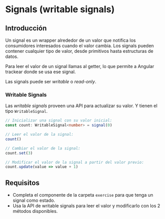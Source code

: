 # Signals (writable signals)

## Introducción

Un signal es un wrapper alrededor de un valor que notifica los consumidores interesados cuando el valor cambia. Los signals pueden contener cualquier tipo de valor, desde primitivos hasta estructuras de datos.

Para leer el valor de un signal llamas al getter, lo que permite a Angular trackear donde se usa ese signal.

Las signals puede ser _writable_ o _read-only_.

### Writable Signals

Las _writable signals_ proveen una API para actualizar su valor. Y tienen el tipo `WritableSignal`.

```typescript
// Inicializar una signal con su valor inicial:
const count: WritableSignal<number> = signal(0)

// Leer el valor de la signal:
count()

// Cambiar el valor de la signal:
count.set(3)

// Modificar el valor de la signal a partir del valor previo:
count.update(value => value + 1)
```

## Requisitos

- Completa el componente de la carpeta `exercise` para que tenga un signal como estado.
- Usa la API de writable signals para leer el valor y modificarlo con los 2 métodos disponibles.
